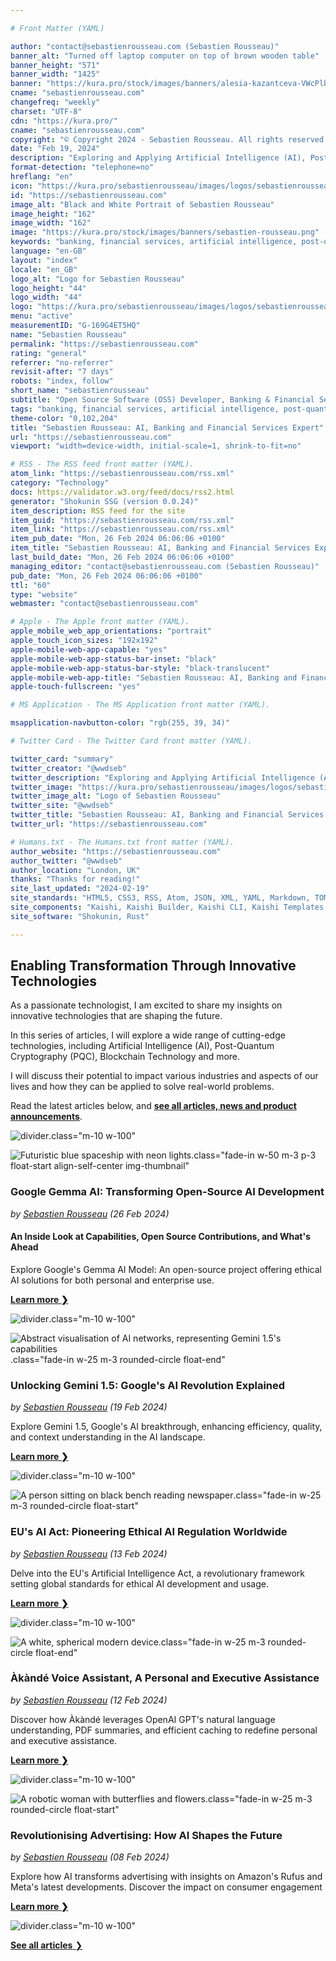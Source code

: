 ```yaml
---

# Front Matter (YAML)

author: "contact@sebastienrousseau.com (Sebastien Rousseau)"
banner_alt: "Turned off laptop computer on top of brown wooden table"
banner_height: "571"
banner_width: "1425"
banner: "https://kura.pro/stock/images/banners/alesia-kazantceva-VWcPlbHglYc.webp"
cname: "sebastienrousseau.com"
changefreq: "weekly"
charset: "UTF-8"
cdn: "https://kura.pro/"
cname: "sebastienrousseau.com"
copyright: "© Copyright 2024 - Sebastien Rousseau. All rights reserved."
date: "Feb 19, 2024"
description: "Exploring and Applying Artificial Intelligence (AI), Post-Quantum Cryptography (PQC), Blockchain Technology to Shape the Future of Banking & Financial Services"
format-detection: "telephone=no"
hreflang: "en"
icon: "https://kura.pro/sebastienrousseau/images/logos/sebastienrousseau.svg"
id: "https://sebastienrousseau.com"
image_alt: "Black and White Portrait of Sebastien Rousseau"
image_height: "162"
image_width: "162"
image: "https://kura.pro/stock/images/banners/sebastien-rousseau.png"
keywords: "banking, financial services, artificial intelligence, post-quantum cryptography, blockchain technology, transformation, innovation, technology, future, Sebastien Rousseau"
language: "en-GB"
layout: "index"
locale: "en_GB"
logo_alt: "Logo for Sebastien Rousseau"
logo_height: "44"
logo_width: "44"
logo: "https://kura.pro/sebastienrousseau/images/logos/sebastienrousseau.webp"
menu: "active"
measurementID: "G-169G4ET5HQ"
name: "Sebastien Rousseau"
permalink: "https://sebastienrousseau.com"
rating: "general"
referrer: "no-referrer"
revisit-after: "7 days"
robots: "index, follow"
short_name: "sebastienrousseau"
subtitle: "Open Source Software (OSS) Developer, Banking & Financial Service Professional"
tags: "banking, financial services, artificial intelligence, post-quantum cryptography, blockchain technology, transformation, innovation, technology, future, Sebastien Rousseau"
theme-color: "0,102,204"
title: "Sebastien Rousseau: AI, Banking and Financial Services Expert"
url: "https://sebastienrousseau.com"
viewport: "width=device-width, initial-scale=1, shrink-to-fit=no"

# RSS - The RSS feed front matter (YAML).
atom_link: "https://sebastienrousseau.com/rss.xml"
category: "Technology"
docs: https://validator.w3.org/feed/docs/rss2.html
generator: "Shokunin SSG (version 0.0.24)"
item_description: RSS feed for the site
item_guid: "https://sebastienrousseau.com/rss.xml"
item_link: "https://sebastienrousseau.com/rss.xml"
item_pub_date: "Mon, 26 Feb 2024 06:06:06 +0100"
item_title: "Sebastien Rousseau: AI, Banking and Financial Services Expert"
last_build_date: "Mon, 26 Feb 2024 06:06:06 +0100"
managing_editor: "contact@sebastienrousseau.com (Sebastien Rousseau)"
pub_date: "Mon, 26 Feb 2024 06:06:06 +0100"
ttl: "60"
type: "website"
webmaster: "contact@sebastienrousseau.com"

# Apple - The Apple front matter (YAML).
apple_mobile_web_app_orientations: "portrait"
apple_touch_icon_sizes: "192x192"
apple-mobile-web-app-capable: "yes"
apple-mobile-web-app-status-bar-inset: "black"
apple-mobile-web-app-status-bar-style: "black-translucent"
apple-mobile-web-app-title: "Sebastien Rousseau: AI, Banking and Financial Services Expert"
apple-touch-fullscreen: "yes"

# MS Application - The MS Application front matter (YAML).

msapplication-navbutton-color: "rgb(255, 39, 34)"

# Twitter Card - The Twitter Card front matter (YAML).

twitter_card: "summary"
twitter_creator: "@wwdseb"
twitter_description: "Exploring and Applying Artificial Intelligence (AI), Post-Quantum Cryptography (PQC), Blockchain Technology to Shape the Future of Banking & Financial Services"
twitter_image: "https://kura.pro/sebastienrousseau/images/logos/sebastienrousseau.png"
twitter_image_alt: "Logo of Sebastien Rousseau"
twitter_site: "@wwdseb"
twitter_title: "Sebastien Rousseau: AI, Banking and Financial Services Expert"
twitter_url: "https://sebastienrousseau.com"

# Humans.txt - The Humans.txt front matter (YAML).
author_website: "https://sebastienrousseau.com"
author_twitter: "@wwdseb"
author_location: "London, UK"
thanks: "Thanks for reading!"
site_last_updated: "2024-02-19"
site_standards: "HTML5, CSS3, RSS, Atom, JSON, XML, YAML, Markdown, TOML"
site_components: "Kaishi, Kaishi Builder, Kaishi CLI, Kaishi Templates, Kaishi Themes"
site_software: "Shokunin, Rust"

---
```


## Enabling Transformation Through Innovative Technologies

As a passionate technologist, I am excited to share my insights on innovative
technologies that are shaping the future.

In this series of articles, I will explore a wide range of cutting-edge
technologies, including Artificial Intelligence (AI), Post-Quantum Cryptography
(PQC), Blockchain Technology and more.

I will discuss their potential to impact various industries and aspects of our
lives and how they can be applied to solve real-world problems.

Read the latest articles below, and [**see all articles, news and product announcements**][100].

![divider][divider].class=\"m-10 w-100\"

![Futuristic blue spaceship with neon lights](https://kura.pro/stock/images/banners/ai-ship.webp).class=\"fade-in w-50 m-3 p-3 float-start align-self-center img-thumbnail\"

### Google Gemma AI: Transforming Open-Source AI Development

*by [Sebastien Rousseau][00] (26 Feb 2024)*

#### An Inside Look at Capabilities, Open Source Contributions, and What's Ahead

Explore Google's Gemma AI Model: An open-source project offering ethical AI solutions for both personal and enterprise use.

[**Learn more ❯**][13]

![divider][divider].class=\"m-10 w-100\"

![Abstract visualisation of AI networks, representing Gemini 1.5's capabilities](https://kura.pro/stock/images/banners/abstract-visualization-of-gemini.webp).class=\"fade-in w-25 m-3 rounded-circle float-end\"

### Unlocking Gemini 1.5: Google's AI Revolution Explained

*by [Sebastien Rousseau][00] (19 Feb 2024)*

Explore Gemini 1.5, Google's AI breakthrough, enhancing efficiency, quality, and context understanding in the AI landscape.

[**Learn more ❯**][12]

![divider][divider].class=\"m-10 w-100\"

![A person sitting on black bench reading newspaper](https://kura.pro/stock/images/banners/ryoji-iwata-a-qsFZimp1M.webp).class=\"fade-in w-25 m-3 rounded-circle float-start\"

### EU's AI Act: Pioneering Ethical AI Regulation Worldwide

*by [Sebastien Rousseau][00] (13 Feb 2024)*

Delve into the EU's Artificial Intelligence Act, a revolutionary framework setting global standards for ethical AI development and usage.

[**Learn more ❯**][11]

![divider][divider].class=\"m-10 w-100\"

![A white, spherical modern device](https://kura.pro/stock/images/banners/akande-voice-assistant.webp).class=\"fade-in w-25 m-3 rounded-circle float-end\"

### Àkàndé Voice Assistant, A Personal and Executive Assistance

*by [Sebastien Rousseau][00] (12 Feb 2024)*

Discover how Àkàndé leverages OpenAI GPT's natural language understanding, PDF summaries, and efficient caching to redefine personal and executive assistance.

[**Learn more ❯**][10]

![divider][divider].class=\"m-10 w-100\"

![A robotic woman with butterflies and flowers](https://kura.pro/stock/images/banners/advertising-ai.webp).class=\"fade-in w-25 m-3 rounded-circle float-start\"

### Revolutionising Advertising: How AI Shapes the Future

*by [Sebastien Rousseau][00] (08 Feb 2024)*

Explore how AI transforms advertising with insights on Amazon's Rufus and Meta's latest developments. Discover the impact on consumer engagement

[**Learn more ❯**][09]

![divider][divider].class=\"m-10 w-100\"

[**See all articles** ❯][100]

[00]: /about/index.html "About Sebastien Rousseau, Banking & Financial Service Professional"
[09]: /2024-02-08-revolutionising-advertising-how-ai-shapes-the-future/index.html "Revolutionising Advertising: How AI Shapes the Future"
[10]: /2024-02-12-akande-voice-assistant-revolutionising-personal-and-executive-assistance/index.html "Àkàndé Voice Assistant, A Personal and Executive Assistance"
[11]: /2024-02-13-eus-ai-act-shaping-the-future-of-global-ai-regulation/index.html "EU's AI Act: Pioneering Ethical AI Regulation Worldwide"
[12]: /2024-02-19-unlocking-gemini-google-ai-revolution-explained/index.html "Unlocking Gemini 1.5: Google's AI Revolution Explained"
[13]: /2024-02-26-google-gemma-ai-transforming-open-source-ai-development/index.html "Google Gemma AI: Transforming Open-Source AI Development"

[100]: /articles/index.html "See all articles"

[divider]: https://kura.pro/common/images/elements/divider.svg "Divider"
